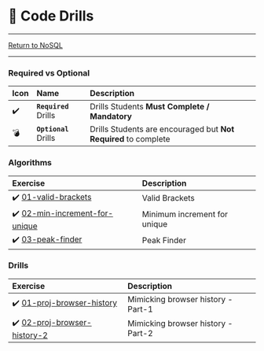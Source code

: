 # :dart: Code Drills

<hr> 

[Return to NoSQL](../README.md)

<hr> 

### Required vs Optional

| Icon | Name | Description |
|:--|:--|:--|
| :heavy_check_mark:  | **`Required`** Drills  | Drills Students **Must Complete / Mandatory** |
| :bomb:  | **`Optional`** Drills  | Drills Students are encouraged but **Not Required** to complete |

### Algorithms

|  Exercise |  Description |
|:--	|:--
| :heavy_check_mark: [01-valid-brackets](00-algorithms/01-valid-brackets/README.md) | Valid Brackets
| :heavy_check_mark: [02-min-increment-for-unique](00-algorithms/02-min-increment-for-unique/README.md) | Minimum increment for unique
| :heavy_check_mark: [03-peak-finder](00-algorithms/03-peak-finder/README.md) | Peak Finder

### Drills

|  Exercise |  Description |
|:--	|:--
| :heavy_check_mark: [01-proj-browser-history](01-proj-browser-history/README.md) | Mimicking browser history - Part-1
| :heavy_check_mark: [02-proj-browser-history-2](02-proj-browser-history-2/README.md) | Mimicking browser history - Part-2

